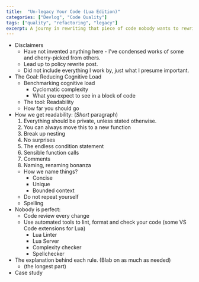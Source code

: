 ```yaml
---
title:  "Un-legacy Your Code (Lua Edition)"
categories: ["Devlog", "Code Quality"]
tags: ["quality", "refactoring", "legacy"]
excerpt: A journy in rewriting that piece of code nobody wants to rewrite.
---
```




- Disclaimers
  - Have not invented anything here - I've condensed works of some and cherry-picked from others.
  - Lead up to policy rewrite post.
  - Did not include everything I work by, just what I presume important.
- The Goal: Reducing Cognitive Load
  - Benchmarking cognitive load
    - Cyclomatic complexity
    - What you expect to see in a block of code
  - The tool: Readability
  - How far you should go
- How we get readability: (*Short* paragraph)
  1. Everything should be private, unless stated otherwise. 
  2. You can always move this to a new function
  3. Break up nesting
  4. No surprises
  5. The endless condition statement
  6. Sensible function calls
  7. Comments
  8. Naming, renaming bonanza
    - How we name things?
      - Concise
      - Unique
      - Bounded context
    - Do not repeat yourself
    - Spelling
- Nobody is perfect:
  - Code review every change
  - Use automated tools to lint, format and check your code (some VS Code extensions for Lua)
    - Lua Linter
    - Lua Server
    - Complexity checker
    - Spellchecker
- The explanation behind each rule. (Blab on as much as needed)
  - (the longest part)
- Case study